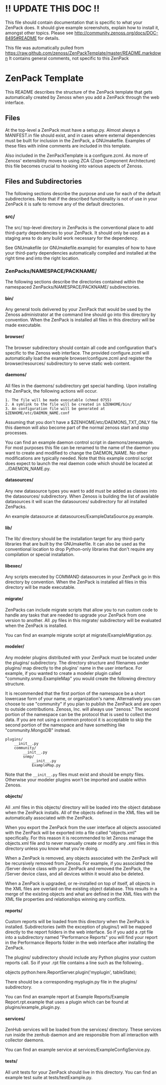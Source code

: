 # !! UPDATE THIS DOC !!
This file should contain documentation that is specific to what your ZenPack does. 
It should give example screenshots, explain how to install it, amongst other topics. 
Please see http://community.zenoss.org/docs/DOC-8495#README for details.

This file was automatically pulled from https://raw.github.com/zenoss/ZenPackTemplate/master/README.markdown
It contains general comments, not specific to this ZenPack

# ZenPack Template
This README describes the structure of the ZenPack template that gets
automatically created by Zenoss when you add a ZenPack through the web
interface.

## Files
At the top-level a ZenPack must have a setup.py. Almost always a MANIFEST.in
file should exist, and in cases where external dependencies must be built for
inclusion in the ZenPack, a GNUmakefile. Examples of these files with inline
comments are included in this template.

Also included in the ZenPackTemplate is a configure.zcml. As more of Zenoss'
extensibility moves to using ZCA (Zope Component Architecture) this file
becomes crucial to hooking into various aspects of Zenoss.

## Files and Subdirectories
The following sections describe the purpose and use for each of the default
subdirectories. Note that if the described functionality is not of use in your
ZenPack it is safe to remove any of the default directories.

### src/
The src/ top-level directory in ZenPacks is the conventional place to add
third-party dependencies to your ZenPack. It should only be used as a staging
area to do any build work necessary for the dependency.

See GNUmakefile (or GNUmakefile.example) for examples of how to have
your third-party dependencies automatically compiled and installed at the right
time and into the right location.

### ZenPacks/NAMESPACE/PACKNAME/
The following sections describe the directories contained within the
namespaced ZenPacks/NAMESPACE/PACKNAME/ subdirectories.

#### bin/
Any general tools delivered by your ZenPack that would be used by the Zenoss
administrator at the command line should go into this directory by convention.
When the ZenPack is installed all files in this directory will be made
executable.

#### browser/
The browser subdirectory should contain all code and configuration that's
specific to the Zenoss web interface. The provided configure.zcml will
automatically load the example browser/configure.zcml and register the
browser/resources/ subdirectory to serve static web content.

#### daemons/
All files in the daemons/ subdirectory get special handling. Upon installing
the ZenPack, the following actions will occur.

    1. The file will be made executable (chmod 0755)
    2. A symlink to the file will be created in $ZENHOME/bin/
    3. An configuration file will be generated at $ZENHOME/etc/DAEMON_NAME.conf

Assuming that you don't have a $ZENHOME/etc/DAEMONS_TXT_ONLY file this daemon
will also become part of the normal zenoss start and stop processes.

You can find an example daemon control script in daemons/zenexample. For most
purposes this file can be renamed to the name of the daemon you want to create
and modified to change the DAEMON_NAME. No other modifications are typically
needed. Note that this example control script does expect to launch the real
daemon code which should be located at ../DAEMON_NAME.py.

#### datasources/
Any new datasource types you want to add must be added as classes into the
datasources/ subdirectory. When Zenoss is building the list of available
datasources it will scan the datasources/ subdirectory for all installed
ZenPacks.

An example datasource at datasources/ExampleDataSource.py.example.

#### lib/
The lib/ directory should be the installation target for any third-party
libraries that are built by the GNUmakefile. It can also be used as the
conventional location to drop Python-only libraries that don't require
any compilation or special installation.

#### libexec/
Any scripts executed by COMMAND datasources in your ZenPack go in this
directory by convention. When the ZenPack is installed all files in this
directory will be made executable.

#### migrate/
ZenPacks can include migrate scripts that allow you to run custom code to
handle any tasks that are needed to upgrade your ZenPack from one version to
another. All .py files in this migrate/ subdirectory will be evaluated when the
ZenPack is installed.

You can find an example migrate script at migrate/ExampleMigration.py.

#### modeler/
Any modeler plugins distributed with your ZenPack must be located under the
plugins/ subdirectory. The directory structure and filenames under plugins/
map directly to the plugins' name in the user interface. For example, if you
wanted to create a modeler plugin called "community.snmp.ExampleMap" you would
create the following directory structure.

It is recommended that the first portion of the namespace be a short lowercase
form of your name, or organization's name. Alternatively you can choose to use
"community" if you plan to publish the ZenPack and are open to outside
contributions. Zenoss, Inc. will always use "zenoss." The second portion of the
namespace can be the protocol that is used to collect the data. If you are not
using a common protocol it is acceptable to skip the second portion of the
namespace and have something like "community.MongoDB" instead.

    plugins/
        __init__.py
        community/
            __init__.py
            snmp/
                __init__.py
                ExampleMap.py

Note that the ```__init__.py``` files must exist and should be empty files. Otherwise
your modeler plugins won't be imported and usable within Zenoss.

#### objects/
All .xml files in this objects/ directory will be loaded into the object
database when the ZenPack installs. All of the objects defined in the XML files
will be automatically associated with the ZenPack.

When you export the ZenPack from the user interface all objects associated with
the ZenPack will be exported into a file called "objects.xml" specifically. For
this reason it is recommended to let Zenoss manage the objects.xml file and to
never manually create or modify any .xml files in this directory unless you
know what you're doing.

When a ZenPack is removed, any objects associated with the ZenPack will be
recursively removed from Zenoss. For example, if you associated the /Server
device class with your ZenPack and removed the ZenPack, the /Server device
class, and all devices within it would also be deleted.

When a ZenPack is upgraded, or re-installed on top of itself, all objects in
the XML files are overlaid on the existing object database. This results in a
merge of the existing objects and what are defined in the XML files with the
XML file properties and relationships winning any conflicts.

#### reports/
Custom reports will be loaded from this directory when the ZenPack is
installed. Subdirectories (with the exception of plugins/) will be mapped
directly to the report folders in the web interface. So if you add a .rpt file
into a subdirectory named "Performance Reports" you will find your report in
the Performance Reports folder in the web interface after installing the
ZenPack.

The plugins/ subdirectory should include any Python plugins your custom reports
call. So if your .rpt file contains a line such as the following..

objects python:here.ReportServer.plugin('myplugin', tableState);

There should be a corresponding myplugin.py file in the plugins/ subdirectory.

You can find an example report at Example Reports/Example Report.rpt.example
that uses a plugin which can be found at plugins/example_plugin.py.

#### services/
ZenHub services will be loaded from the services/ directory. These services
run inside the zenhub daemon and are responsible from all interaction with
collector daemons.

You can find an example service at services/ExampleConfigService.py.

#### tests/
All unit tests for your ZenPack should live in this directory. You can find an
example test suite at tests/testExample.py.

